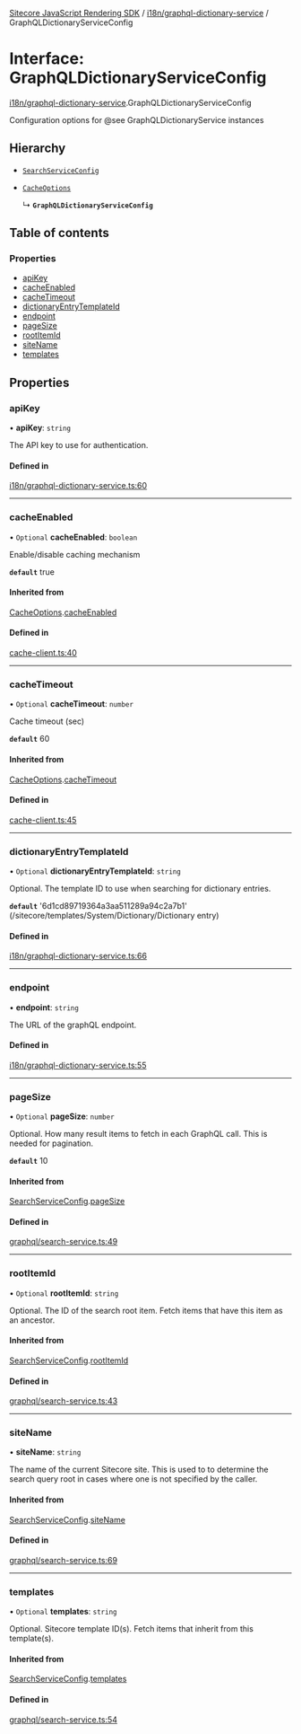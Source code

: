 [Sitecore JavaScript Rendering SDK](../README.md) / [i18n/graphql-dictionary-service](../modules/i18n_graphql_dictionary_service.md) / GraphQLDictionaryServiceConfig

# Interface: GraphQLDictionaryServiceConfig

[i18n/graphql-dictionary-service](../modules/i18n_graphql_dictionary_service.md).GraphQLDictionaryServiceConfig

Configuration options for @see GraphQLDictionaryService instances

## Hierarchy

- [`SearchServiceConfig`](graphql_search_service.SearchServiceConfig.md)

- [`CacheOptions`](cache_client.CacheOptions.md)

  ↳ **`GraphQLDictionaryServiceConfig`**

## Table of contents

### Properties

- [apiKey](i18n_graphql_dictionary_service.GraphQLDictionaryServiceConfig.md#apikey)
- [cacheEnabled](i18n_graphql_dictionary_service.GraphQLDictionaryServiceConfig.md#cacheenabled)
- [cacheTimeout](i18n_graphql_dictionary_service.GraphQLDictionaryServiceConfig.md#cachetimeout)
- [dictionaryEntryTemplateId](i18n_graphql_dictionary_service.GraphQLDictionaryServiceConfig.md#dictionaryentrytemplateid)
- [endpoint](i18n_graphql_dictionary_service.GraphQLDictionaryServiceConfig.md#endpoint)
- [pageSize](i18n_graphql_dictionary_service.GraphQLDictionaryServiceConfig.md#pagesize)
- [rootItemId](i18n_graphql_dictionary_service.GraphQLDictionaryServiceConfig.md#rootitemid)
- [siteName](i18n_graphql_dictionary_service.GraphQLDictionaryServiceConfig.md#sitename)
- [templates](i18n_graphql_dictionary_service.GraphQLDictionaryServiceConfig.md#templates)

## Properties

### apiKey

• **apiKey**: `string`

The API key to use for authentication.

#### Defined in

[i18n/graphql-dictionary-service.ts:60](https://github.com/Sitecore/jss/blob/c1078945/packages/sitecore-jss/src/i18n/graphql-dictionary-service.ts#L60)

___

### cacheEnabled

• `Optional` **cacheEnabled**: `boolean`

Enable/disable caching mechanism

**`default`** true

#### Inherited from

[CacheOptions](cache_client.CacheOptions.md).[cacheEnabled](cache_client.CacheOptions.md#cacheenabled)

#### Defined in

[cache-client.ts:40](https://github.com/Sitecore/jss/blob/c1078945/packages/sitecore-jss/src/cache-client.ts#L40)

___

### cacheTimeout

• `Optional` **cacheTimeout**: `number`

Cache timeout (sec)

**`default`** 60

#### Inherited from

[CacheOptions](cache_client.CacheOptions.md).[cacheTimeout](cache_client.CacheOptions.md#cachetimeout)

#### Defined in

[cache-client.ts:45](https://github.com/Sitecore/jss/blob/c1078945/packages/sitecore-jss/src/cache-client.ts#L45)

___

### dictionaryEntryTemplateId

• `Optional` **dictionaryEntryTemplateId**: `string`

Optional. The template ID to use when searching for dictionary entries.

**`default`** '6d1cd89719364a3aa511289a94c2a7b1' (/sitecore/templates/System/Dictionary/Dictionary entry)

#### Defined in

[i18n/graphql-dictionary-service.ts:66](https://github.com/Sitecore/jss/blob/c1078945/packages/sitecore-jss/src/i18n/graphql-dictionary-service.ts#L66)

___

### endpoint

• **endpoint**: `string`

The URL of the graphQL endpoint.

#### Defined in

[i18n/graphql-dictionary-service.ts:55](https://github.com/Sitecore/jss/blob/c1078945/packages/sitecore-jss/src/i18n/graphql-dictionary-service.ts#L55)

___

### pageSize

• `Optional` **pageSize**: `number`

Optional. How many result items to fetch in each GraphQL call. This is needed for pagination.

**`default`** 10

#### Inherited from

[SearchServiceConfig](graphql_search_service.SearchServiceConfig.md).[pageSize](graphql_search_service.SearchServiceConfig.md#pagesize)

#### Defined in

[graphql/search-service.ts:49](https://github.com/Sitecore/jss/blob/c1078945/packages/sitecore-jss/src/graphql/search-service.ts#L49)

___

### rootItemId

• `Optional` **rootItemId**: `string`

Optional. The ID of the search root item. Fetch items that have this item as an ancestor.

#### Inherited from

[SearchServiceConfig](graphql_search_service.SearchServiceConfig.md).[rootItemId](graphql_search_service.SearchServiceConfig.md#rootitemid)

#### Defined in

[graphql/search-service.ts:43](https://github.com/Sitecore/jss/blob/c1078945/packages/sitecore-jss/src/graphql/search-service.ts#L43)

___

### siteName

• **siteName**: `string`

The name of the current Sitecore site. This is used to to determine the search query root
in cases where one is not specified by the caller.

#### Inherited from

[SearchServiceConfig](graphql_search_service.SearchServiceConfig.md).[siteName](graphql_search_service.SearchServiceConfig.md#sitename)

#### Defined in

[graphql/search-service.ts:69](https://github.com/Sitecore/jss/blob/c1078945/packages/sitecore-jss/src/graphql/search-service.ts#L69)

___

### templates

• `Optional` **templates**: `string`

Optional. Sitecore template ID(s). Fetch items that inherit from this template(s).

#### Inherited from

[SearchServiceConfig](graphql_search_service.SearchServiceConfig.md).[templates](graphql_search_service.SearchServiceConfig.md#templates)

#### Defined in

[graphql/search-service.ts:54](https://github.com/Sitecore/jss/blob/c1078945/packages/sitecore-jss/src/graphql/search-service.ts#L54)
